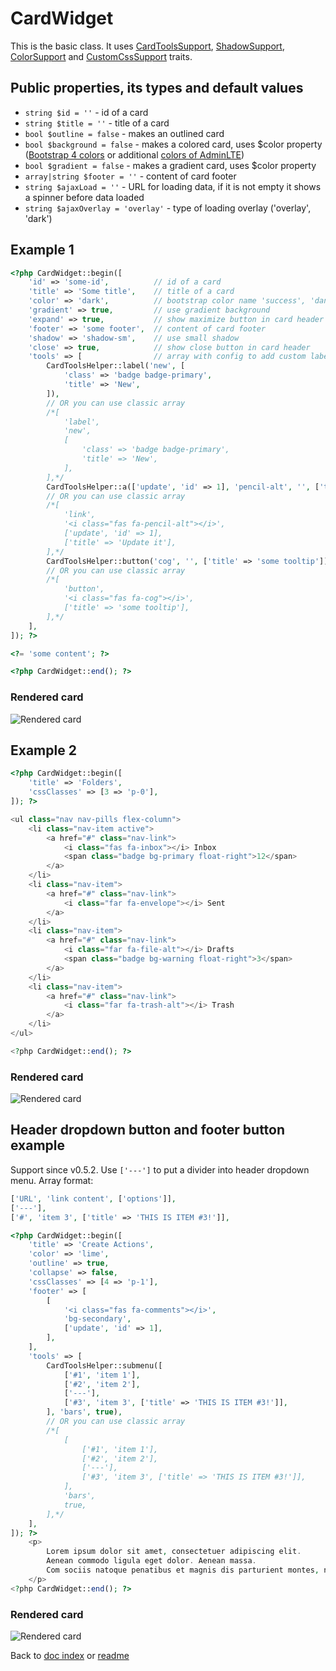 # CardWidget

This is the basic class. It uses [CardToolsSupport](CardToolsSupportTrait.md), [ShadowSupport](ShadowSupportTrait.md), [ColorSupport](ColorSupportTrait.md) and [CustomCssSupport](CustomCssSupportTrait.md) traits.

## Public properties, its types and default values

- `string $id = ''` - id of a card
- `string $title = ''` - title of a card
- `bool $outline = false` - makes an outlined card
- `bool $background = false` - makes a colored card, uses $color property ([Bootstrap 4 colors](https://getbootstrap.com/docs/4.6/utilities/colors/) or additional [colors of AdminLTE](https://adminlte.io/docs/3.1//layout.html))
- `bool $gradient = false` - makes a gradient card, uses $color property
- `array|string $footer = ''` - content of card footer
- `string $ajaxLoad = ''` - URL for loading data, if it is not empty it shows a spinner before data loaded
- `string $ajaxOverlay = 'overlay'` - type of loading overlay ('overlay', 'dark')

## Example 1

```php
<?php CardWidget::begin([
    'id' => 'some-id',          // id of a card
	'title' => 'Some title',    // title of a card
	'color' => 'dark',          // bootstrap color name 'success', 'danger' еtс.
	'gradient' => true,         // use gradient background
	'expand' => true,           // show maximize button in card header
	'footer' => 'some footer',  // content of card footer
	'shadow' => 'shadow-sm',    // use small shadow
	'close' => true,            // show close button in card header
	'tools' => [                // array with config to add custom labels, buttons or links
		CardToolsHelper::label('new', [
			'class' => 'badge badge-primary',
			'title' => 'New',
		]),
		// OR you can use classic array
		/*[
			'label',
			'new',
			[
				'class' => 'badge badge-primary',
				'title' => 'New',
			],
		],*/
		CardToolsHelper::a(['update', 'id' => 1], 'pencil-alt', '', ['title' => 'Update it']),
		// OR you can use classic array
		/*[
			'link',
			'<i class="fas fa-pencil-alt"></i>',
			['update', 'id' => 1],
			['title' => 'Update it'],
		],*/
		CardToolsHelper::button('cog', '', ['title' => 'some tooltip']),
		// OR you can use classic array
		/*[
			'button',
			'<i class="fas fa-cog"></i>',
			['title' => 'some tooltip'],
		],*/
	],
]); ?>

<?= 'some content'; ?>

<?php CardWidget::end(); ?>
```

### Rendered card

![Rendered card](https://code-notes.ru/card_example.png "Rendered card")

## Example 2

```php
<?php CardWidget::begin([
	'title' => 'Folders',
	'cssClasses' => [3 => 'p-0'],
]); ?>

<ul class="nav nav-pills flex-column">
	<li class="nav-item active">
		<a href="#" class="nav-link">
			<i class="fas fa-inbox"></i> Inbox
			<span class="badge bg-primary float-right">12</span>
		</a>
	</li>
	<li class="nav-item">
		<a href="#" class="nav-link">
			<i class="far fa-envelope"></i> Sent
		</a>
	</li>
	<li class="nav-item">
		<a href="#" class="nav-link">
			<i class="far fa-file-alt"></i> Drafts
			<span class="badge bg-warning float-right">3</span>
		</a>
	</li>
	<li class="nav-item">
		<a href="#" class="nav-link">
			<i class="far fa-trash-alt"></i> Trash
		</a>
	</li>
</ul>

<?php CardWidget::end(); ?>
```

### Rendered card

![Rendered card](https://code-notes.ru/card_example2.png "Rendered card")

## Header dropdown button and footer button example

Support since v0.5.2. Use `['---']` to put a divider into header dropdown menu. Array format:

```php
['URL', 'link content', ['options']],
['---'],
['#', 'item 3', ['title' => 'THIS IS ITEM #3!']],
```

```php
<?php CardWidget::begin([
	'title' => 'Create Actions',
	'color' => 'lime',
	'outline' => true,
	'collapse' => false,
	'cssClasses' => [4 => 'p-1'],
	'footer' => [
		[
			'<i class="fas fa-comments"></i>',
			'bg-secondary',
			['update', 'id' => 1],
		],
	],
	'tools' => [
		CardToolsHelper::submenu([
			['#1', 'item 1'],
			['#2', 'item 2'],
			['---'],
			['#3', 'item 3', ['title' => 'THIS IS ITEM #3!']],
		], 'bars', true),
		// OR you can use classic array
		/*[
			[
				['#1', 'item 1'],
				['#2', 'item 2'],
				['---'],
				['#3', 'item 3', ['title' => 'THIS IS ITEM #3!']],
			],
			'bars',
			true,
		],*/
	],
]); ?>
	<p>
		Lorem ipsum dolor sit amet, consectetuer adipiscing elit.
		Aenean commodo ligula eget dolor. Aenean massa.
		Com sociis natoque penatibus et magnis dis parturient montes, nascetur ridiculus mus.
	</p>
<?php CardWidget::end(); ?>
```

### Rendered card

![Rendered card](https://code-notes.ru/dropdown_example.png "Rendered card")

Back to [doc index](index.md) or [readme](../README.md)
